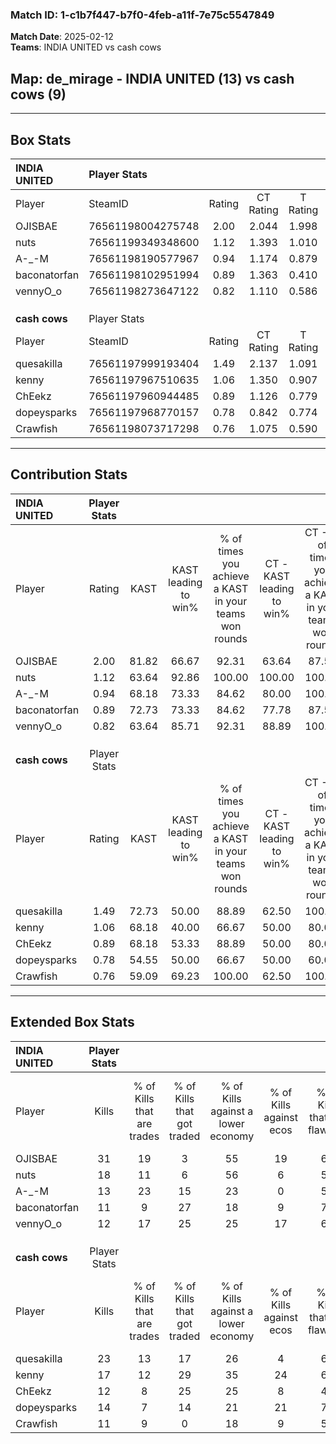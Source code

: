 ### Match ID: 1-c1b7f447-b7f0-4feb-a11f-7e75c5547849  
**Match Date**: 2025-02-12  
**Teams**: INDIA UNITED vs cash cows  

## **Map**: de_mirage - INDIA UNITED (13) vs cash cows (9)  
---  

## Box Stats  

| **INDIA UNITED** | Player Stats      |        |           |          |       |       |       |         |        |      |     |
| :- | :- | :-: | :-: | :-: | :-: | :-: | :-: | :-: | :-: | :-: | :-: |
| Player           | SteamID           | Rating | CT Rating | T Rating | KAST  |  ADR  | Kills | Assists | Deaths | K/D  | HS% |
| OJISBAE          | 76561198004275748 |  2.00  |   2.044   |  1.998   | 81.82 | 126.1 |  31   |    2    |   12   | 2.58 | 41  |
| nuts             | 76561199349348600 |  1.12  |   1.393   |  1.010   | 63.64 | 79.3  |  18   |    5    |   16   | 1.13 | 38  |
| A-_-M            | 76561198190577967 |  0.94  |   1.174   |  0.879   | 68.18 | 73.0  |  13   |    6    |   16   | 0.81 | 61  |
| baconatorfan     | 76561198102951994 |  0.89  |   1.363   |  0.410   | 72.73 | 66.4  |  11   |    9    |   16   | 0.69 | 36  |
| vennyO_o         | 76561198273647122 |  0.82  |   1.110   |  0.586   | 63.64 | 64.3  |  12   |    7    |   17   | 0.71 | 66  |
|                  |                   |        |           |          |       |       |       |         |        |      |     |
|                  |                   |        |           |          |       |       |       |         |        |      |     |
|                  |                   |        |           |          |       |       |       |         |        |      |     |
| **cash cows**    | Player Stats      |        |           |          |       |       |       |         |        |      |     |
| Player           | SteamID           | Rating | CT Rating | T Rating | KAST  |  ADR  | Kills | Assists | Deaths | K/D  | HS% |
| quesakilla       | 76561197999193404 |  1.49  |   2.137   |  1.091   | 72.73 | 122.9 |  23   |    9    |   18   | 1.28 | 47  |
| kenny            | 76561197967510635 |  1.06  |   1.350   |  0.907   | 68.18 | 78.2  |  17   |    4    |   18   | 0.94 | 58  |
| ChEekz           | 76561197960944485 |  0.89  |   1.126   |  0.779   | 68.18 | 69.6  |  12   |    5    |   16   | 0.75 | 58  |
| dopeysparks      | 76561197968770157 |  0.78  |   0.842   |  0.774   | 54.55 | 63.2  |  14   |    1    |   18   | 0.78 | 57  |
| Crawfish         | 76561198073717298 |  0.76  |   1.075   |  0.590   | 59.09 | 57.0  |  11   |    4    |   15   | 0.73 | 63  |
---  

## Contribution Stats  

| **INDIA UNITED** | Player Stats |       |                      |                                                        |                           |                                                             |                          |                                                            |
| :- | :-: | :-: | :-: | :-: | :-: | :-: | :-: | :-: |
| Player           |    Rating    | KAST  | KAST leading to win% | % of times you achieve a KAST in your teams won rounds | CT - KAST leading to win% | CT - % of times you achieve a KAST in your teams won rounds | T - KAST leading to win% | T - % of times you achieve a KAST in your teams won rounds |
| OJISBAE          |     2.00     | 81.82 |        66.67         |                         92.31                          |           63.64           |                            87.50                            |          71.43           |                           100.00                           |
| nuts             |     1.12     | 63.64 |        92.86         |                         100.00                         |          100.00           |                           100.00                            |          83.33           |                           100.00                           |
| A-_-M            |     0.94     | 68.18 |        73.33         |                         84.62                          |           80.00           |                           100.00                            |          60.00           |                           60.00                            |
| baconatorfan     |     0.89     | 72.73 |        73.33         |                         84.62                          |           77.78           |                            87.50                            |          66.67           |                           80.00                            |
| vennyO_o         |     0.82     | 63.64 |        85.71         |                         92.31                          |           88.89           |                           100.00                            |          80.00           |                           80.00                            |
|                  |              |       |                      |                                                        |                           |                                                             |                          |                                                            |
|                  |              |       |                      |                                                        |                           |                                                             |                          |                                                            |
|                  |              |       |                      |                                                        |                           |                                                             |                          |                                                            |
| **cash cows**    | Player Stats |       |                      |                                                        |                           |                                                             |                          |                                                            |
| Player           |    Rating    | KAST  | KAST leading to win% | % of times you achieve a KAST in your teams won rounds | CT - KAST leading to win% | CT - % of times you achieve a KAST in your teams won rounds | T - KAST leading to win% | T - % of times you achieve a KAST in your teams won rounds |
| quesakilla       |     1.49     | 72.73 |        50.00         |                         88.89                          |           62.50           |                           100.00                            |          37.50           |                           75.00                            |
| kenny            |     1.06     | 68.18 |        40.00         |                         66.67                          |           50.00           |                            80.00                            |          28.57           |                           50.00                            |
| ChEekz           |     0.89     | 68.18 |        53.33         |                         88.89                          |           50.00           |                            80.00                            |          57.14           |                           100.00                           |
| dopeysparks      |     0.78     | 54.55 |        50.00         |                         66.67                          |           50.00           |                            60.00                            |          50.00           |                           75.00                            |
| Crawfish         |     0.76     | 59.09 |        69.23         |                         100.00                         |           62.50           |                           100.00                            |          80.00           |                           100.00                           |
---  

## Extended Box Stats  

| **INDIA UNITED** | Player Stats |                            |                            |                                    |                         |                              |                                 |        |                             |                                     |                          |                               |                            |
| :- | :-: | :-: | :-: | :-: | :-: | :-: | :-: | :-: | :-: | :-: | :-: | :-: | :-: |
| Player           |    Kills     | % of Kills that are trades | % of Kills that got traded | % of Kills against a lower economy | % of Kills against ecos | % of Kills that are flawless | % of Kills that are close duels | Deaths | % of Deaths that get traded | % of Deaths against a lower economy | % of Deaths against ecos | % of Deaths that are flawless | % of Deaths that are close |
| OJISBAE          |      31      |             19             |             3              |                 55                 |           19            |              61              |                6                |   12   |              8              |                 17                  |            0             |              75               |             0              |
| nuts             |      18      |             11             |             6              |                 56                 |            6            |              50              |                6                |   16   |             25              |                 31                  |            6             |              56               |             13             |
| A-_-M            |      13      |             23             |             15             |                 23                 |            0            |              54              |                8                |   16   |             25              |                 38                  |            6             |              75               |             13             |
| baconatorfan     |      11      |             9              |             27             |                 18                 |            9            |              73              |                0                |   16   |             19              |                 31                  |            13            |              50               |             6              |
| vennyO_o         |      12      |             17             |             25             |                 25                 |           17            |              67              |                0                |   17   |             12              |                 35                  |            6             |              53               |             6              |
|                  |              |                            |                            |                                    |                         |                              |                                 |        |                             |                                     |                          |                               |                            |
|                  |              |                            |                            |                                    |                         |                              |                                 |        |                             |                                     |                          |                               |                            |
|                  |              |                            |                            |                                    |                         |                              |                                 |        |                             |                                     |                          |                               |                            |
| **cash cows**    | Player Stats |                            |                            |                                    |                         |                              |                                 |        |                             |                                     |                          |                               |                            |
| Player           |    Kills     | % of Kills that are trades | % of Kills that got traded | % of Kills against a lower economy | % of Kills against ecos | % of Kills that are flawless | % of Kills that are close duels | Deaths | % of Deaths that get traded | % of Deaths against a lower economy | % of Deaths against ecos | % of Deaths that are flawless | % of Deaths that are close |
| quesakilla       |      23      |             13             |             17             |                 26                 |            4            |              65              |                9                |   18   |             17              |                 11                  |            6             |              56               |             6              |
| kenny            |      17      |             12             |             29             |                 35                 |           24            |              65              |               12                |   18   |             11              |                  6                  |            0             |              50               |             6              |
| ChEekz           |      12      |             8              |             25             |                 25                 |            8            |              42              |               17                |   16   |             13              |                  6                  |            0             |              50               |             0              |
| dopeysparks      |      14      |             7              |             14             |                 21                 |           21            |              71              |                0                |   18   |              6              |                 11                  |            6             |              78               |             0              |
| Crawfish         |      11      |             9              |             0              |                 18                 |            9            |              55              |                0                |   15   |             13              |                  7                  |            7             |              67               |             13             |
